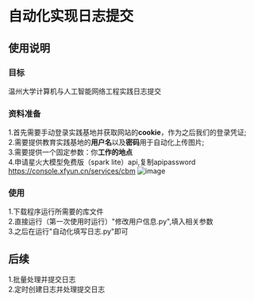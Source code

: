 # 自动化实现日志提交
## 使用说明
### 目标
温州大学计算机与人工智能网络工程实践日志提交
### 资料准备
1.首先需要手动登录实践基地并获取网站的**cookie**，作为之后我们的登录凭证;<br>
2.需要提供教育实践基地的**用户名**以及**密码**用于自动化上传图片;<br>
3.需要提供一个固定参数：你**工作的地点**<br>
4.申请星火大模型免费版（spark lite）api,复制apipassword<br>
https://console.xfyun.cn/services/cbm
![image](https://github.com/user-attachments/assets/fae437e3-da96-4cfb-a458-195e4434d825)

### 使用
1.下载程序运行所需要的库文件<br>
2.直接运行（第一次使用时运行）"修改用户信息.py",填入相关参数<br>
3.之后在运行"自动化填写日志.py"即可<br>
## 后续
1.批量处理并提交日志<br>
2.定时创建日志并处理提交日志<br>

